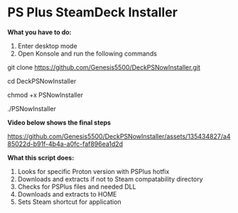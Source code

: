 **PS Plus SteamDeck Installer**
==============

**What you have to do:**
1. Enter desktop mode
2. Open Konsole and run the following commands

git clone https://github.com/Genesis5500/DeckPSNowInstaller.git

cd DeckPSNowInstaller

chmod +x PSNowInstaller

./PSNowInstaller

**Video below shows the final steps**

https://github.com/Genesis5500/DeckPSNowInstaller/assets/135434827/a485022d-b91f-4b4a-a0fc-faf896ea1d2d

**What this script does:**
1. Looks for specific Proton version with PSPlus hotfix
2. Downloads and extracts if not to Steam compatability directory
3. Checks for PSPlus files and needed DLL
4. Downloads and extracts to HOME
5. Sets Steam shortcut for application

